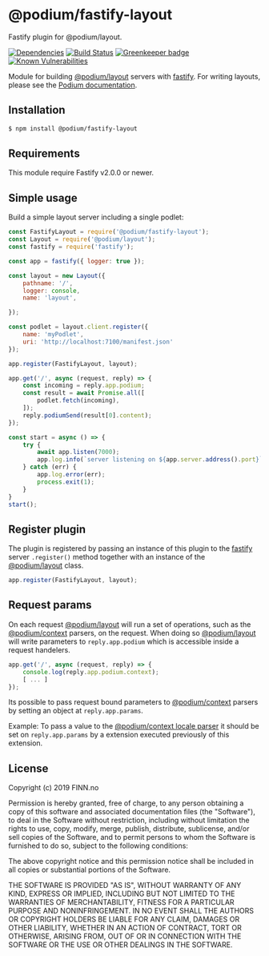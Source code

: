 # @podium/fastify-layout

Fastify plugin for @podium/layout.

[![Dependencies](https://img.shields.io/david/podium-lib/fastify-layout.svg?style=flat-square)](https://david-dm.org/podium-lib/fastify-layout)
[![Build Status](https://travis-ci.org/podium-lib/fastify-layout.svg?branch=master&style=flat-square)](https://travis-ci.org/podium-lib/fastify-layout)
[![Greenkeeper badge](https://badges.greenkeeper.io/podium-lib/fastify-layout.svg?style=flat-square)](https://greenkeeper.io/)
[![Known Vulnerabilities](https://snyk.io/test/github/podium-lib/fastify-layout/badge.svg?style=flat-square)](https://snyk.io/test/github/podium-lib/fastify-layout)

Module for building [@podium/layout] servers with [fastify]. For writing layouts,
please see the [Podium documentation].

## Installation

```bash
$ npm install @podium/fastify-layout
```

## Requirements

This module require Fastify v2.0.0 or newer.

## Simple usage

Build a simple layout server including a single podlet:

```js
const FastifyLayout = require('@podium/fastify-layout');
const Layout = require('@podium/layout');
const fastify = require('fastify');

const app = fastify({ logger: true });

const layout = new Layout({
    pathname: '/',
    logger: console,
    name: 'layout',

});

const podlet = layout.client.register({
    name: 'myPodlet',
    uri: 'http://localhost:7100/manifest.json'
});

app.register(FastifyLayout, layout);

app.get('/', async (request, reply) => {
    const incoming = reply.app.podium;
    const result = await Promise.all([
        podlet.fetch(incoming),
    ]);
    reply.podiumSend(result[0].content);
});

const start = async () => {
    try {
        await app.listen(7000);
        app.log.info(`server listening on ${app.server.address().port}`);
    } catch (err) {
        app.log.error(err);
        process.exit(1);
    }
}
start();
```

## Register plugin

The plugin is registered by passing an instance of this plugin to the [fastify]
server `.register()` method together with an instance of the [@podium/layout]
class.

```js
app.register(FastifyLayout, layout);
```

## Request params

On each request [@podium/layout] will run a set of operations, such as the
[@podium/context] parsers, on the request. When doing so [@podium/layout] will
write parameters to `reply.app.podium` which is accessible inside a request
handelers.

```js
app.get('/', async (request, reply) => {
    console.log(reply.app.podium.context);
    [ ... ]
});
```

Its possible to pass request bound parameters to [@podium/context] parsers by
setting an object at `reply.app.params`.

Example: To pass a value to the [@podium/context locale parser] it should be set
on `reply.app.params` by a extension executed previously of this extension.

## License

Copyright (c) 2019 FINN.no

Permission is hereby granted, free of charge, to any person obtaining a copy
of this software and associated documentation files (the "Software"), to deal
in the Software without restriction, including without limitation the rights
to use, copy, modify, merge, publish, distribute, sublicense, and/or sell
copies of the Software, and to permit persons to whom the Software is
furnished to do so, subject to the following conditions:

The above copyright notice and this permission notice shall be included in all
copies or substantial portions of the Software.

THE SOFTWARE IS PROVIDED "AS IS", WITHOUT WARRANTY OF ANY KIND, EXPRESS OR
IMPLIED, INCLUDING BUT NOT LIMITED TO THE WARRANTIES OF MERCHANTABILITY,
FITNESS FOR A PARTICULAR PURPOSE AND NONINFRINGEMENT. IN NO EVENT SHALL THE
AUTHORS OR COPYRIGHT HOLDERS BE LIABLE FOR ANY CLAIM, DAMAGES OR OTHER
LIABILITY, WHETHER IN AN ACTION OF CONTRACT, TORT OR OTHERWISE, ARISING FROM,
OUT OF OR IN CONNECTION WITH THE SOFTWARE OR THE USE OR OTHER DEALINGS IN THE
SOFTWARE.

[@podium/context locale parser]: https://github.com/podium-lib/context#locale-1 '@podium/context locale parser'
[Podium documentation]: https://podium-lib.io/ 'Podium documentation'
[@podium/context]: https://github.com/podium-lib/context '@podium/context'
[@podium/layout]: https://github.com/podium-lib/layout '@podium/layout'
[fastify]: https://www.fastify.io/ 'Fastify'